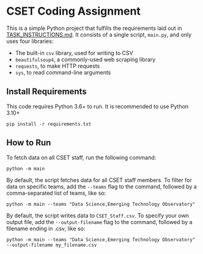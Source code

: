 # CSET Coding Assignment

This is a simple Python project that fulfills the requirements laid out in [TASK_INSTRUCTIONS.md](TASK_INSTRUCTIONS.md). It consists of a single script, `main.py`, and only uses four libraries:
- The built-in `csv` library, used for writing to CSV
- `beautifulsoup4`, a commonly-used web scraping library
- `requests`, to make HTTP requests
- `sys`, to read command-line arguments

## Install Requirements

This code requires Python 3.6+ to run. It is recommended to use Python 3.10+

```
pip install -r requirements.txt
```

## How to Run

To fetch data on all CSET staff, run the following command:

```
python -m main
```

By default, the script fetches data for all CSET staff members. To filter for data on specific teams, add the `--teams` flag to the command, followed by a comma-separated list of teams, like so:

```
python -m main --teams "Data Science,Emerging Technology Observatory"
```

By default, the script writes data to `CSET_Staff.csv`. To specify your own output file, add the `--output-filename` flag to the command, followed by a filename ending in .csv, like so:

```
python -m main --teams "Data Science,Emerging Technology Observatory" --output-filename my_filename.csv
```
